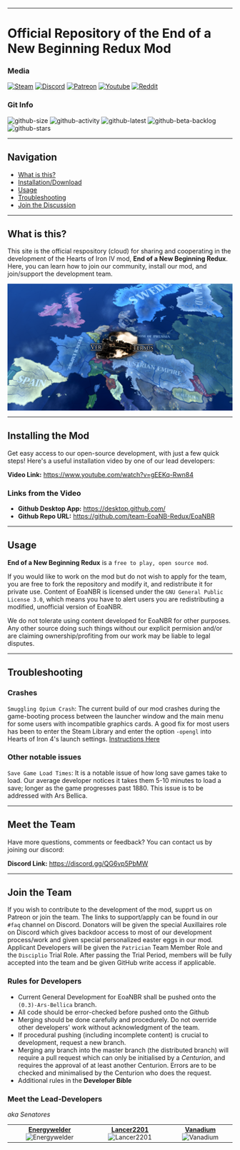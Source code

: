 <hr>

# Official Repository of the End of a New Beginning Redux Mod
### Media
[![Steam][steam-badge]][steam-link]   [![Discord][discord-badge]][discord-link]   [![Patreon][patreon-badge]][patreon-link]   [![Youtube][youtube-badge]][youtube-link]   [![Reddit][reddit-badge]][reddit-link]

### Git Info
![github-size]  ![github-activity] ![github-latest] ![github-beta-backlog] ![github-stars]

[patreon-badge]: https://img.shields.io/static/v1?label=Patreon&message=Donate&color=orange&logo=patreon&style=for-the-badge
[patreon-link]: https://www.patreon.com/EoaNBR

[steam-badge]: https://img.shields.io/static/v1?label=Steam&message=Download&color=lightgrey&logo=steam&style=for-the-badge
[steam-link]: https://steamcommunity.com/sharedfiles/filedetails/?id=2861920794

[youtube-badge]: https://img.shields.io/static/v1?label=Youtube&message=Watch&color=red&logo=youtube&style=for-the-badge
[youtube-link]: https://www.youtube.com/channel/UCR6n-pjZ4ain9hhUESuhZNw

[discord-badge]: https://img.shields.io/static/v1?label=Discord&message=Chat&color=blue&logo=discord&style=for-the-badge
[discord-link]: https://discord.gg/QG6vp5PbMW

[reddit-badge]: https://img.shields.io/static/v1?label=Reddit&message=Discuss&color=orange&logo=reddit&style=for-the-badge
[reddit-link]: https://www.reddit.com/r/eoanb_redux/

[github-size]: https://img.shields.io/github/repo-size/team-EoaNB-Redux/EoaNBR?label=MOD%20SIZE&style=for-the-badge
[github-stars]: https://img.shields.io/github/stars/team-EoaNB-Redux/EoaNBR?style=for-the-badge

[github-latest]: https://img.shields.io/github/last-commit/Team-EoaNB-Redux/EoaNBR?label=Latest%20Commit&color=blue&style=for-the-badge
[github-activity]: https://img.shields.io/github/commit-activity/m/Team-EoaNB-Redux/EoaNBR?label=Team%20Activity&style=for-the-badge
[github-beta-backlog]: https://img.shields.io/github/commits-since/Team-EoaNB-Redux/EoaNBR/0.3.9?label=Ahead%20Of%20Steam&style=for-the-badge&color=blue
[discord-link]: https://img.shields.io/discord/1005522629052088340?color=lightgrey&label=DISCORD&style=for-the-badge

<hr>

## Navigation
* [What is this?](#what-is-this)
* [Installation/Download](#installing-the-mod)
* [Usage](#usage)
* [Troubleshooting](#troubleshooting)
* [Join the Discussion](#join-the-team)

<hr>

## What is this?

This site is the official respository (cloud) for sharing and cooperating in the development of the Hearts of Iron IV mod, **End of a New Beginning Redux**. Here, you can learn how to join our community, install our mod, and join/support the development team.

<img src="https://github.com/team-eoanb/EoaNB-Wallpapers/blob/main/banner_vertersus.png?raw=true" width="720px;" align="middle" alt="End of a New Beginning — Pax Orientalis Banner"/>

<hr>

## Installing the Mod

Get easy access to our open-source development, with just a few quick steps!
Here's a useful installation video by one of our lead developers: 

**Video Link:** https://www.youtube.com/watch?v=gEEKq-Rwn84

### Links from the Video 
* **Github Desktop App:** https://desktop.github.com/
* **Github Repo URL:** https://github.com/team-EoaNB-Redux/EoaNBR

<hr>

## Usage

**End of a New Beginning Redux** is a `free to play, open source mod`.

If you would like to work on the mod but do not wish to apply for the team, you are free to fork the repository and modify it, and redistribute it for private use. Content of EoaNBR is licensed under the `GNU General Public License 3.0`, which means you have to alert users you are redistributing a modified, unofficial version of EoaNBR.

We do not tolerate using content developed for EoaNBR for other purposes. Any other source doing such things without our explicit permision and/or are claiming ownership/profiting from our work may be liable to legal disputes.

<hr>

## Troubleshooting

### Crashes
`Smuggling Opium Crash`: The current build of our mod crashes during the game-booting process between the launcher window and the main menu for some users with incompatible graphics cards. A good fix for most users has been to enter the Steam Library and enter the option `-opengl` into Hearts of Iron 4's launch settings. <a href="https://github.com/team-EoaNB-Redux/EoaNBR/wiki/Common-Troubleshooting-Actions"> Instructions Here</a>

### Other notable issues
`Save Game Load Times`: It is a notable issue of how long save games take to load. Our average developer notices it takes them 5-10 minutes to load a save; longer as the game progresses past 1880. This issue is to be addressed with Ars Bellica.

<hr>

## Meet the Team

Have more questions, comments or feedback? You can contact us by joining our discord:

**Discord Link:** https://discord.gg/QG6vp5PbMW</a>

<hr>

## Join the Team

If you wish to contribute to the development of the mod, supprt us on Patreon or join the team. The links to support/apply can be found in our `#faq` channel on Discord. Donators will be given the special Auxillaires role on Discord which gives backdoor access to most of our development process/work and given special personalized easter eggs in our mod. Applicant Developers will be given the `Patrician` Team Member Role and the `Disciplio` Trial Role. After passing the Trial Period, members will be fully accepted into the team and be given GitHub write access if applicable.

### Rules for Developers
- Current General Development for EoaNBR shall be pushed onto the `(0.3)-Ars-Bellica` branch.
- All code should be error-checked before pushed onto the Github
- Merging should be done carefully and procedurely. Do not override other developers' work without acknowledgment of the team.
- If procedural pushing (including incomplete content) is crucial to development, request a new branch.
- Merging any branch into the master branch (the distributed branch) will require a pull request which can only be initialised by a *Centurion*, and requires the approval of at least another Centurion. Errors are to be checked and minimalised by the Centurion who does the request.
- Additional rules in the **Developer Bible**

### Meet the Lead-Developers
*aka Senatores*
<table>
<tr>
<td align="center">
  <a href = "https://github.com/Energywelder"><strong>Energywelder</strong></a>
  <img src="https://cdn.discordapp.com/attachments/469238221436354580/960730076553576498/energy.png" width="80px;" alt="Energywelder"/>
</td>
<td align="center">
  <a href = "https://github.com/condor93"><strong>Lancer2201</strong></a>
  <img src="https://cdn.discordapp.com/attachments/469238221436354580/960730076826193940/lancer.png" width="80px;" alt="Lancer2201"/>
</td>
<td align="center">
  <a href = "https://github.com/Vanadium-GITHUB"><strong>Vanadium</strong></a>
  <img src="https://cdn.discordapp.com/attachments/520351376963010560/1014327160426741780/AKaede_New_Years.png" width="80px;" alt="Vanadium"/>
</td>
</tr>
</table>
